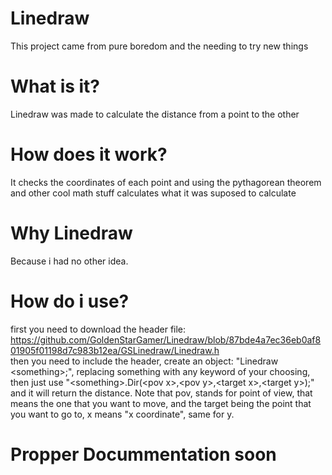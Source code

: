 # Linedraw
This project came from pure boredom and the needing to try new things  
# What is it?
Linedraw was made to calculate the distance from a point to the other  
# How does it work?
It checks the coordinates of each point and using the pythagorean theorem and other cool math stuff calculates what it was suposed to calculate  
# Why Linedraw
Because i had no other idea.  
# How do i use?
first you need to download the header file: https://github.com/GoldenStarGamer/Linedraw/blob/87bde4a7ec36eb0af801905f01198d7c983b12ea/GSLinedraw/Linedraw.h  
then you need to include the header, create an object: "Linedraw \<something>;", replacing something with any keyword of your choosing,  
then just use "\<something>.Dir(\<pov x>,\<pov y>,\<target x>,\<target y>);" and it will return the distance. Note that pov, stands for point of view, that means the one that you want to move, and the target being the point that you want to go to, x means "x coordinate", same for y.
# Propper Docummentation soon
